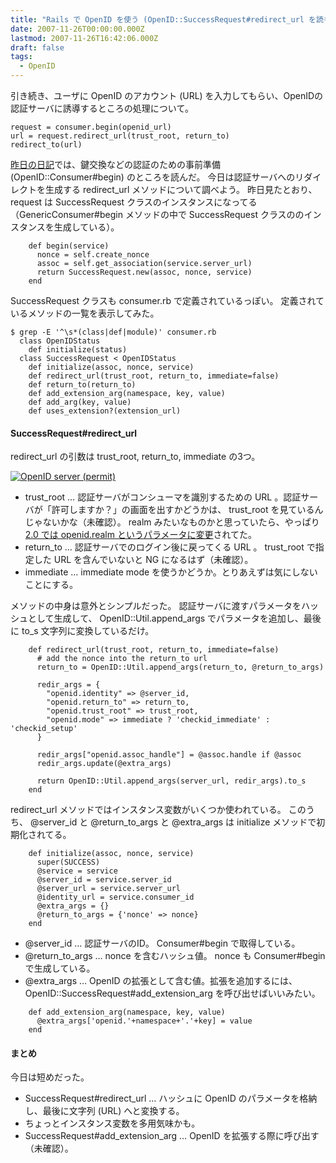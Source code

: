 ```yaml
---
title: "Rails で OpenID を使う (OpenID::SuccessRequest#redirect_url を読もう編)"
date: 2007-11-26T00:00:00.000Z
lastmod: 2007-11-26T16:42:06.000Z
draft: false
tags:
  - OpenID
---
```


引き続き、ユーザに OpenID のアカウント (URL) を入力してもらい、OpenIDの認証サーバに誘導するところの処理について。

```
request = consumer.begin(openid_url)
url = request.redirect_url(trust_root, return_to)
redirect_to(url)
```

[昨日の日記](/posts/20071125/p01)では、鍵交換などの認証のための事前準備 (OpenID::Consumer#begin) のところを読んだ。 今日は認証サーバへのリダイレクトを生成する redirect_url メソッドについて調べよう。 昨日見たとおり、 request は SuccessRequest クラスのインスタンスになってる（GenericConsumer#begin メソッドの中で SuccessRequest クラスののインスタンスを生成している）。

```
    def begin(service)
      nonce = self.create_nonce
      assoc = self.get_association(service.server_url)
      return SuccessRequest.new(assoc, nonce, service)
    end
```

SuccessRequest クラスも consumer.rb で定義されているっぽい。 定義されているメソッドの一覧を表示してみた。

```
$ grep -E '^\s*(class|def|module)' consumer.rb
  class OpenIDStatus
    def initialize(status)
  class SuccessRequest < OpenIDStatus
    def initialize(assoc, nonce, service)
    def redirect_url(trust_root, return_to, immediate=false)
    def return_to(return_to)
    def add_extension_arg(namespace, key, value)
    def add_arg(key, value)
    def uses_extension?(extension_url)
```

#### SuccessRequest#redirect_url

redirect_url の引数は trust_root, return_to, immediate の3つ。

[![OpenID server (permit)](https://farm3.staticflickr.com/2117/2060762083_87a6464ee7.jpg "OpenID server (permit)")](http://www.flickr.com/photos/machu/2060762083/)

- trust_root … 認証サーバがコンシューマを識別するための URL 。認証サーバが「許可しますか？」の画面を出すかどうかは、 trust_root を見ているんじゃないかな（未確認）。 realm みたいなものかと思っていたら、やっぱり [2.0 では openid.realm というパラメータに変更](http://openid.net/specs/openid-authentication-2_0-12.html#anchor39)されてた。
- return_to … 認証サーバでのログイン後に戻ってくる URL 。 trust_root で指定した URL を含んでいないと NG になるはず（未確認）。
- immediate … immediate mode を使うかどうか。とりあえずは気にしないことにする。

メソッドの中身は意外とシンプルだった。 認証サーバに渡すパラメータをハッシュとして生成して、 OpenID::Util.append_args でパラメータを追加し、最後に to_s 文字列に変換しているだけ。

```
    def redirect_url(trust_root, return_to, immediate=false)
      # add the nonce into the return_to url
      return_to = OpenID::Util.append_args(return_to, @return_to_args)

      redir_args = {
        "openid.identity" => @server_id,
        "openid.return_to" => return_to,
        "openid.trust_root" => trust_root,
        "openid.mode" => immediate ? 'checkid_immediate' : 'checkid_setup'
      }

      redir_args["openid.assoc_handle"] = @assoc.handle if @assoc
      redir_args.update(@extra_args)

      return OpenID::Util.append_args(server_url, redir_args).to_s
    end
```

redirect_url メソッドではインスタンス変数がいくつか使われている。 このうち、 @server_id と @return_to_args と @extra_args は initialize メソッドで初期化されてる。

```
    def initialize(assoc, nonce, service)
      super(SUCCESS)
      @service = service
      @server_id = service.server_id
      @server_url = service.server_url
      @identity_url = service.consumer_id
      @extra_args = {}
      @return_to_args = {'nonce' => nonce}
    end
```

- @server_id … 認証サーバのID。 Consumer#begin で取得している。
- @return_to_args … nonce を含むハッシュ値。 nonce も Consumer#begin で生成している。
- @extra_args … OpenID の拡張として含む値。拡張を追加するには、 OpenID::SuccessRequest#add_extension_arg を呼び出せばいいみたい。

```
    def add_extension_arg(namespace, key, value)
      @extra_args['openid.'+namespace+'.'+key] = value
    end
```

#### まとめ

今日は短めだった。

- SuccessRequest#redirect_url … ハッシュに OpenID のパラメータを格納し、最後に文字列 (URL) へと変換する。
- ちょっとインスタンス変数を多用気味かも。
- SuccessRequest#add_extension_arg … OpenID を拡張する際に呼び出す（未確認）。
